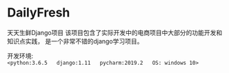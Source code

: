 # DailyFresh
天天生鲜Django项目
该项目包含了实际开发中的电商项目中大部分的功能开发和知识点实践， 是一个非常不错的django学习项目。

开发环境:  
`<python:3.6.5  
django:1.11  
pycharm:2019.2  
OS: windows 10>`
